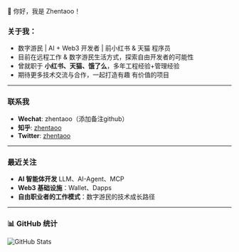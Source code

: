 👋 你好，我是 Zhentaoo！

###  **关于我**：
-  数字游民 | AI + Web3 开发者 | 前小红书 & 天猫 程序员  
-  目前在远程工作 & 数字游民生活方式，探索自由开发者的可能性  
-  曾就职于 **小红书、天猫、饿了么**，多年工程经验+管理经验
-  期待更多技术交流与合作，一起打造有趣 有价值的项目  

---

### **联系我**
- **Wechat**: zhentaoo（添加备注github）
- **知乎**: [zhentaoo](https://www.zhihu.com/people/zhentaoo)  
- **Twitter**: [zhentaoo](https://x.com/9gGSi0J0X0KA9rR)  

---

### 最近关注
- **AI 智能体开发** LLM、AI-Agent、MCP 
- **Web3 基础设施**：Wallet、Dapps
- **自由职业者的工作模式**：数字游民的技术成长路径  

---

### 📊 GitHub 统计  
![GitHub Stats](https://github-readme-stats.vercel.app/api?username=zhentaoo&show_icons=true&theme=light)  
